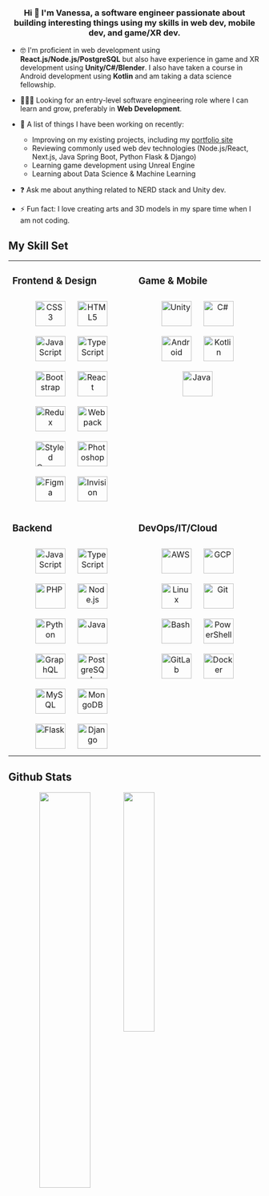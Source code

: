 ### <div align="center">Hi 👋 I'm Vanessa, a software engineer passionate about building interesting things using my skills in web dev, mobile dev, and game/XR dev.</div>  

- 🤓 I'm proficient in web development using **React.js/Node.js/PostgreSQL** but also have experience in game and XR development using **Unity/C#/Blender**. I also have taken a course in Android development using **Kotlin** and am taking a data science fellowship.

- 🧑‍💻💼 Looking for an entry-level software engineering role where I can learn and grow, preferably in **Web Development**.

- 🌱 A list of things I have been working on recently:
  - Improving on my existing projects, including my [portfolio site](https://vchu22.vercel.app/)
  - Reviewing commonly used web dev technologies (Node.js/React, Next.js, Java Spring Boot, Python Flask & Django)
  - Learning game development using Unreal Engine
  - Learning about Data Science & Machine Learning

- ❓ Ask me about anything related to NERD stack and Unity dev.

- ⚡ Fun fact: I love creating arts and 3D models in my spare time when I am not coding.
  

## My Skill Set  
<table><tr><td valign="top" width="33%">

### Frontend & Design
<div align="center">  
<a href="https://www.w3schools.com/css/" target="_blank"><img style="margin: 10px; width: 60px" src="https://profilinator.rishav.dev/skills-assets/css3-original-wordmark.svg" alt="CSS3" height="50" /></a>  
<a href="https://en.wikipedia.org/wiki/HTML5" target="_blank"><img style="margin: 10px; width: 60px" src="https://profilinator.rishav.dev/skills-assets/html5-original-wordmark.svg" alt="HTML5" height="50" /></a>  
<a href="https://www.javascript.com/" target="_blank"><img style="margin: 10px; width: 60px" src="https://profilinator.rishav.dev/skills-assets/javascript-original.svg" alt="JavaScript" height="50" /></a>  
<a href="https://www.typescriptlang.org/" target="_blank"><img style="margin: 10px; width: 60px" src="https://profilinator.rishav.dev/skills-assets/typescript-original.svg" alt="TypeScript" height="50" /></a>  
<a href="https://getbootstrap.com/docs/3.4/javascript/" target="_blank"><img style="margin: 10px; width: 60px" src="https://profilinator.rishav.dev/skills-assets/bootstrap-plain.svg" alt="Bootstrap" height="50" /></a>  
<a href="https://reactjs.org/" target="_blank"><img style="margin: 10px; width: 60px" src="https://profilinator.rishav.dev/skills-assets/react-original-wordmark.svg" alt="React" height="50" /></a>  
<a href="https://redux.js.org/" target="_blank"><img style="margin: 10px; width: 60px" src="https://profilinator.rishav.dev/skills-assets/redux-original.svg" alt="Redux" height="50" /></a>  
<a href="https://webpack.js.org/" target="_blank"><img style="margin: 10px; width: 60px" src="https://profilinator.rishav.dev/skills-assets/webpack-original.svg" alt="Webpack" height="50" /></a>  
<a href="https://styled-components.com/" target="_blank"><img style="margin: 10px; width: 60px" src="https://profilinator.rishav.dev/skills-assets/styled-components.png" alt="Styled Components" height="50" /></a>
<a href="https://www.adobe.com/in/products/photoshop.html" target="_blank"><img style="margin: 10px; width: 60px" src="https://profilinator.rishav.dev/skills-assets/photoshop-plain.svg" alt="Photoshop" height="50" /></a>  
<a href="https://www.figma.com/" target="_blank"><img style="margin: 10px; width: 60px" src="https://profilinator.rishav.dev/skills-assets/figma-icon.svg" alt="Figma" height="50" /></a>  
<a href="https://www.invisionapp.com/" target="_blank"><img style="margin: 10px; width: 60px" src="https://profilinator.rishav.dev/skills-assets/invision.svg" alt="Invision" height="50" /></a>  
</div>

</td><td valign="top" width="50%">

### Game & Mobile
<div align="center">
  <a href="https://unity.com/" target="_blank"><img style="margin: 10px; width: 60px" src="https://profilinator.rishav.dev/skills-assets/unity.png" alt="Unity" height="50" /></a>
  <a href="https://docs.microsoft.com/en-us/dotnet/csharp/" target="_blank"><img style="margin: 10px; width: 60px" src="https://profilinator.rishav.dev/skills-assets/csharp-original.svg" alt="C#" height="50" /></a>  
  <a href="https://www.android.com/intl/en_in/" target="_blank"><img style="margin: 10px; width: 60px" src="https://profilinator.rishav.dev/skills-assets/android-original-wordmark.svg" alt="Android" height="50" /></a>
  <a href="https://kotlinlang.org/" target="_blank"><img style="margin: 10px; width: 60px" src="https://profilinator.rishav.dev/skills-assets/kotlinlang-icon.svg" alt="Kotlin" height="50" /></a>
  <a href="https://www.java.com/" target="_blank"><img style="margin: 10px; width: 60px" src="https://profilinator.rishav.dev/skills-assets/java-original-wordmark.svg" alt="Java" height="50" /></a> 
</div>

</td></tr>
<tr><td valign="top" width="50%">

### Backend  
<div align="center">  
<a href="https://www.javascript.com/" target="_blank"><img style="margin: 10px; width: 60px" src="https://profilinator.rishav.dev/skills-assets/javascript-original.svg" alt="JavaScript" height="50" /></a>  
<a href="https://www.typescriptlang.org/" target="_blank"><img style="margin: 10px; width: 60px" src="https://profilinator.rishav.dev/skills-assets/typescript-original.svg" alt="TypeScript" height="50" /></a>  
<a href="https://www.php.net/" target="_blank"><img style="margin: 10px; width: 60px" src="https://profilinator.rishav.dev/skills-assets/php-original.svg" alt="PHP" height="50" /></a>  
<a href="https://nodejs.org/" target="_blank"><img style="margin: 10px; width: 60px" src="https://profilinator.rishav.dev/skills-assets/nodejs-original-wordmark.svg" alt="Node.js" height="50" /></a>  
<a href="https://www.python.org/" target="_blank"><img style="margin: 10px; width: 60px" src="https://profilinator.rishav.dev/skills-assets/python-original.svg" alt="Python" height="50" /></a>  
<a href="https://www.java.com/" target="_blank"><img style="margin: 10px; width: 60px" src="https://profilinator.rishav.dev/skills-assets/java-original-wordmark.svg" alt="Java" height="50" /></a>  
<a href="https://graphql.org/" target="_blank"><img style="margin: 10px; width: 60px" src="https://profilinator.rishav.dev/skills-assets/graphql.png" alt="GraphQL" height="50" /></a>  
<a href="https://www.postgresql.org/" target="_blank"><img style="margin: 10px; width: 60px" src="https://profilinator.rishav.dev/skills-assets/postgresql-original-wordmark.svg" alt="PostgreSQL" height="50" /></a>  
<a href="https://www.mysql.com/" target="_blank"><img style="margin: 10px; width: 60px" src="https://profilinator.rishav.dev/skills-assets/mysql-original-wordmark.svg" alt="MySQL" height="50" /></a>  
<a href="https://www.mongodb.com/" target="_blank"><img style="margin: 10px; width: 60px" src="https://profilinator.rishav.dev/skills-assets/mongodb-original-wordmark.svg" alt="MongoDB" height="50" /></a>  
<a href="https://flask.palletsprojects.com/" target="_blank"><img style="margin: 10px; width: 60px" src="https://profilinator.rishav.dev/skills-assets/flask.png" alt="Flask" height="50" /></a>  
<a href="https://www.djangoproject.com/" target="_blank"><img style="margin: 10px; width: 60px" src="https://profilinator.rishav.dev/skills-assets/django-original.svg" alt="Django" height="50" /></a>  
</div>

</td><td valign="top" width="50%">

### DevOps/IT/Cloud  
<div align="center">  
<a href="https://aws.amazon.com/" target="_blank"><img style="margin: 10px; width: 60px" src="https://profilinator.rishav.dev/skills-assets/amazonwebservices-original-wordmark.svg" alt="AWS" height="50" /></a>  
<a href="https://cloud.google.com/" target="_blank"><img style="margin: 10px; width: 60px" src="https://profilinator.rishav.dev/skills-assets/google_cloud-icon.svg" alt="GCP" height="50" /></a>  
<a href="https://www.linux.org/" target="_blank"><img style="margin: 10px; width: 60px" src="https://profilinator.rishav.dev/skills-assets/linux-original.svg" alt="Linux" height="50" /></a>  
<a href="https://github.com/" target="_blank"><img style="margin: 10px; width: 60px" src="https://profilinator.rishav.dev/skills-assets/git-scm-icon.svg" alt="Git" height="50" /></a>  
<a href="https://www.gnu.org/software/bash/" target="_blank"><img style="margin: 10px; width: 60px" src="https://profilinator.rishav.dev/skills-assets/gnu_bash-icon.svg" alt="Bash" height="50" /></a>  
<a href="https://docs.microsoft.com/en-us/powershell/" target="_blank"><img style="margin: 10px; width: 60px" src="https://profilinator.rishav.dev/skills-assets/powershell.png" alt="PowerShell" height="50" /></a>  
<a href="https://about.gitlab.com/" target="_blank"><img style="margin: 10px; width: 60px" src="https://profilinator.rishav.dev/skills-assets/gitlab.svg" alt="GitLab" height="50" /></a>  
<a href="https://www.docker.com/" target="_blank"><img style="margin: 10px; width: 60px" src="https://profilinator.rishav.dev/skills-assets/docker-original-wordmark.svg" alt="Docker" height="50" /></a>  
</div>

</td></tr></table>


## Github Stats  
<div align="center"><img src="https://github-readme-stats.vercel.app/api?username=vchu22&show_icons=true&count_private=true&hide_border=true" width="45%" align="left"/></div>  

<img src="https://github-readme-stats.vercel.app/api/top-langs/?username=vchu22&hide_border=true&layout=compact&langs_count=10" align="center" width="35%"/>  
